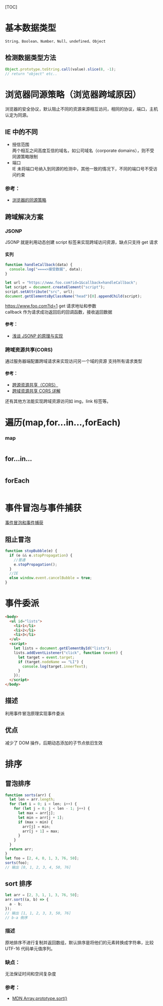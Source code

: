 [TOC]

# 基本数据类型

```js
String、Boolean、Number、Null、undefined、Object
```

## 检测数据类型方法

```js
Object.prototype.toString.call(value).slice(8, -1);
// return "object" etc..
```

# 浏览器同源策略（浏览器跨域原因）

浏览器的安全协议，默认阻止不同的资源来源相互访问，相同的协议，端口，主机认定为同源。

## IE 中的不同

- 授信范围  
  两个相互之间高度互信的域名，如公司域名（corporate domains），则不受同源策略限制
- 端口  
  IE 未将端口号纳入到同源的检测中，其他一致的情况下，不同的端口号不受访问约束

### 参考：

- [浏览器的同源策略](https://developer.mozilla.org/zh-CN/docs/Web/Security/Same-origin_policy)

## 跨域解决方案

### JSONP

JSONP 就是利用动态创建 script 标签来实现跨域访问资源，缺点只支持 get 请求

#### 实列

```js
function handleCallback(data) {
  console.log("====>接受数据", data);
}

let url = "https://www.foo.com?id=1&callback=handleCallback";
let script = document.createElement("script");
script.setAttribute("src", url);
document.getElementsByClassName("head")[0].appendChild(script);
```

https://www.foo.com?id=1 get 请求地址和参数  
callback 作为请求成功返回后的回调函数，接收返回数据

#### 参考：

- [浅谈 JSONP 的原理与实现](https://segmentfault.com/a/1190000007232373)

### 跨域资源共享(CORS)

通过服务器端配置跨域请求来实现访问另一个域的资源
支持所有请求类型

#### 参考：

- [跨源资源共享（CORS）](https://developer.mozilla.org/zh-CN/docs/Web/HTTP/Access_control_CORS)
- [跨域资源共享 CORS 详解](http://www.ruanyifeng.com/blog/2016/04/cors.html)

还有其他方法能实现跨域资源访问如 img，link 标签等。

# 遍历(map,for...in...,forEach)

### map

```js

```

## for...in...

```js

```

## forEach

```js

```

# 事件冒泡与事件捕获

[事件冒泡和事件捕获](https://www.jianshu.com/p/8311f782f70d)

## 阻止冒泡

```js
function stopBubble(e) {
  if (e && e.stopPropagation) {
    //普通
    e.stopPropagation();
  }
  //IE
  else window.event.cancelBubble = true;
}
```

# 事件委派

```html
<body>
  <ul id="lists">
    <li>1</li>
    <li>2</li>
    <li>3</li>
  </ul>
  <script>
    let lists = document.getElementById("lists");
    lists.addEventListener("click", function (event) {
      let target = event.target;
      if (target.nodeName == "LI") {
        console.log(target.innerText);
      }
    });
  </script>
</body>
```

## 描述

利用事件冒泡原理实现事件委派

## 优点

减少了 DOM 操作，后期动态添加的子节点依旧生效

# 排序

## 冒泡排序

```js
function sorts(arr) {
  let len = arr.length;
  for (let i = 0; i < len; i++) {
    for (let j = 0; j < len - 1; j++) {
      let max = arr[j];
      let min = arr[j + 1];
      if (max > min) {
        arr[j] = min;
        arr[j + 1] = max;
      }
    }
  }
  return arr;
}
let foo = [2, 4, 0, 1, 3, 76, 50];
sorts(foo);
// 输出 [0, 1, 2, 3, 4, 50, 76]
```

## sort 排序

```js
let arr = [2, 3, 1, 1, 3, 76, 50];
arr.sort((a, b) => {
  a - b;
});
// 输出 [1, 1, 2, 3, 3, 50, 76]
// b-a 倒序
```

### 描述

原地排序不进行复制并返回数组，默认排序是将他们的元素转换成字符串，比较 UTF-16 代码单元值序列。

### 缺点：

无法保证时间和空间复杂度

### 参考：

- [MDN Array.prototype.sort()](https://developer.mozilla.org/zh-CN/docs/Web/JavaScript/Reference/Global_Objects/Array/sort)
